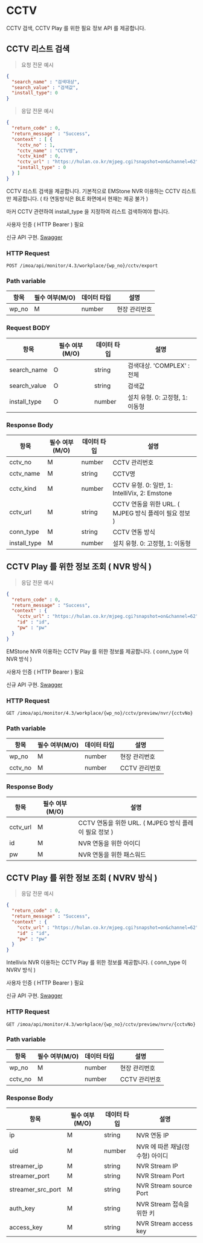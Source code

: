 # CCTV

CCTV 검색, CCTV Play 를 위한 필요 정보 API 를 제공합니다.


## CCTV 리스트 검색

> 요청 전문 예시

```JSON
{
  "search_name" : "검색대상",
  "search_value" : "검색값",
  "install_type": 0
}

```

> 응답 전문 예시

```JSON
{
  "return_code" : 0,
  "return_message" : "Success",
  "context" : [ {
    "cctv_no" : 1,
    "cctv_name" : "CCTV명",
    "cctv_kind" : 0,
    "cctv_url" : "https://hulan.co.kr/mjpeg.cgi?snapshot=on&channel=62",
    "install_type" : 0
  } ]
}
```

CCTV 리스트 검색을 제공합니다.
기본적으로 EMStone NVR 이용하는 CCTV 리스트만 제공합니다. ( 타 연동방식은 BLE 화면에서 현재는 제공 불가 )

마커 CCTV 관련하여 install_type 을 지정하여 리스트 검색하여야 합니다.

<aside class="notice">
사용자 인증 ( HTTP Bearer ) 필요 
</aside>

신규 API 구현. [Swagger]()

### HTTP Request

`POST /imoa/api/monitor/4.3/workplace/{wp_no}/cctv/export`


### Path variable

항목 | 필수 여부(M/O) | 데이터 타입 | 설명
--------- |------------| -----------| -----------
wp_no | M          | number | 현장 관리번호

### Request BODY

항목 | 필수 여부(M/O) | 데이터 타입 | 설명
--------- |------------| -----------| -----------
search_name | O          | string | 검색대상. 'COMPLEX' : 전체
search_value | O          | string | 검색값
install_type | O          | number | 설치 유형. 0: 고정형, 1: 이동형


### Response Body

항목 | 필수 여부(M/O) | 데이터 타입   | 설명
--------- |------------|----------| -----------
cctv_no | M          | number  | CCTV 관리번호
cctv_name | M          | string | CCTV명                                        
cctv_kind | M          | number | CCTV 유형. 0: 일반, 1: IntelliVix, 2: Emstone    
cctv_url | M          | string | CCTV 연동을 위한 URL. ( MJPEG 방식 플레이 필요 정보 )      
conn_type | M          | string | CCTV 연동 방식                                   
install_type | M          | number | 설치 유형. 0: 고정형, 1: 이동형                        


## CCTV Play 를 위한 정보 조회 ( NVR 방식 )

> 응답 전문 예시

```JSON
{
  "return_code" : 0,
  "return_message" : "Success",
  "context" : {
    "cctv_url" : "https://hulan.co.kr/mjpeg.cgi?snapshot=on&channel=62",
    "id" : "id",
    "pw" : "pw"
  } 
}
```

EMStone NVR 이용하는 CCTV Play 를 위한 정보를 제공합니다. ( conn_type 이 NVR 방식 )

<aside class="notice">
사용자 인증 ( HTTP Bearer ) 필요 
</aside>

신규 API 구현. [Swagger]() 

### HTTP Request

`GET /imoa/api/monitor/4.3/workplace/{wp_no}/cctv/preview/nvr/{cctvNo}`

### Path variable

항목 | 필수 여부(M/O) | 데이터 타입 | 설명
--------- |------------| -----------| -----------
wp_no | M          | number | 현장 관리번호
cctv_no | M          | number | CCTV 관리번호


### Response Body

항목 | 필수 여부(M/O) | 설명
--------- |------------| -----------
cctv_url | M          | CCTV 연동을 위한 URL. ( MJPEG 방식 플레이 필요 정보 )
id  | M          | NVR 연동을 위한 아이디
pw  | M          | NVR 연동을 위한 패스워드


## CCTV Play 를 위한 정보 조회 ( NVRV 방식 )

> 응답 전문 예시

```JSON
{
  "return_code" : 0,
  "return_message" : "Success",
  "context" : {
    "cctv_url" : "https://hulan.co.kr/mjpeg.cgi?snapshot=on&channel=62",
    "id" : "id",
    "pw" : "pw"
  } 
}
```

Intellivix NVR 이용하는 CCTV Play 를 위한 정보를 제공합니다. ( conn_type 이 NVRV 방식 )

<aside class="notice">
사용자 인증 ( HTTP Bearer ) 필요 
</aside>

신규 API 구현. [Swagger]()

### HTTP Request

`GET /imoa/api/monitor/4.3/workplace/{wp_no}/cctv/preview/nvrv/{cctvNo}`

### Path variable

항목 | 필수 여부(M/O) | 데이터 타입 | 설명
--------- |------------| -----------| -----------
wp_no | M          | number | 현장 관리번호
cctv_no | M          | number | CCTV 관리번호


### Response Body

항목 | 필수 여부(M/O) | 데이터 타입 | 설명
--------- |------------| -----------| -----------
ip | M          | string | NVR 연동 IP
uid  | M          | number | NVR 에 따른 채널(정수형) 아이디
streamer_ip  | M          | string | NVR Stream IP
streamer_port  | M          | string | NVR Stream Port
streamer_src_port  | M          | string | NVR Stream source Port
auth_key  | M          | string | NVR Stream 접속을 위한 키
access_key  | M          | string | NVR Stream access key
